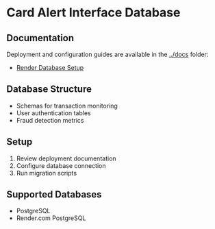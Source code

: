# Card Alert Interface Database

## Documentation
Deployment and configuration guides are available in the [../docs](../docs) folder:
- [Render Database Setup](../docs/render-database.md)

## Database Structure
- Schemas for transaction monitoring
- User authentication tables
- Fraud detection metrics

## Setup
1. Review deployment documentation
2. Configure database connection
3. Run migration scripts

## Supported Databases
- PostgreSQL
- Render.com PostgreSQL
